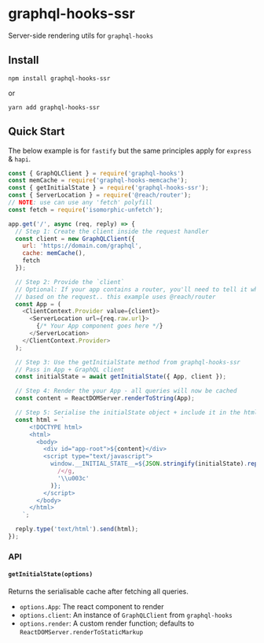 # graphql-hooks-ssr

Server-side rendering utils for `graphql-hooks`

## Install

`npm install graphql-hooks-ssr`

or

`yarn add graphql-hooks-ssr`

## Quick Start

The below example is for `fastify` but the same principles apply for `express` & `hapi`.

```js
const { GraphQLClient } = require('graphql-hooks')
const memCache = require('graphql-hooks-memcache');
const { getInitialState } = require('graphql-hooks-ssr');
const { ServerLocation } = require('@reach/router');
// NOTE: use can use any 'fetch' polyfill
const fetch = require('isomorphic-unfetch');

app.get('/', async (req, reply) => {
  // Step 1: Create the client inside the request handler
  const client = new GraphQLClient({
    url: 'https://domain.com/graphql',
    cache: memCache(),
    fetch
  });

  // Step 2: Provide the `client`
  // Optional: If your app contains a router, you'll need to tell it which route the user is on
  // based on the request.. this example uses @reach/router
  const App = (
    <ClientContext.Provider value={client}>
      <ServerLocation url={req.raw.url}>
        {/* Your App component goes here */}
      </ServerLocation>
    </ClientContext.Provider>
  );

  // Step 3: Use the getInitialState method from graphql-hooks-ssr
  // Pass in App + GraphQL client
  const initialState = await getInitialState({ App, client });

  // Step 4: Render the your App - all queries will now be cached
  const content = ReactDOMServer.renderToString(App);

  // Step 5: Serialise the initialState object + include it in the html payload
  const html = `
      <!DOCTYPE html>
      <html>
        <body>
          <div id="app-root">${content}</div>
          <script type="text/javascript">
            window.__INITIAL_STATE__=${JSON.stringify(initialState).replace(
              /</g,
              '\\u003c'
            )};  
          </script>
        </body>
      </html>
    `;

  reply.type('text/html').send(html);
});
```

### API

#### `getInitialState(options)`

Returns the serialisable cache after fetching all queries.

- `options.App`: The react component to render
- `options.client`: An instance of `GraphQLClient` from `graphql-hooks`
- `options.render`: A custom render function; defaults to `ReactDOMServer.renderToStaticMarkup`

